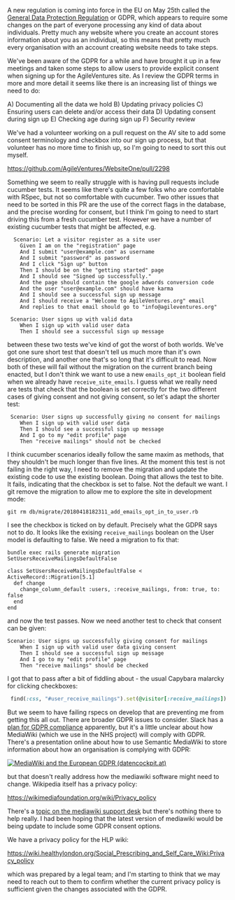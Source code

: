 A new regulation is coming into force in the EU on May 25th called the [General Data Protection Regulation](https://en.wikipedia.org/wiki/General_Data_Protection_Regulation) or GDPR, which appears to require some changes on the part of everyone processing any kind of data about individuals.  Pretty much any website where you create an account stores information about you as an individual, so this means that pretty much every organisation with an account creating website needs to take steps.  

We've been aware of the GDPR for a while and have brought it up in a few meetings and taken some steps to allow users to provide explicit consent when signing up for the AgileVentures site.  As I review the GDPR terms in more and more detail it seems like there is an increasing list of things we need to do:

A) Documenting all the data we hold
B) Updating privacy policies
C) Ensuring users can delete and/or access their data
D) Updating consent during sign up
E) Checking age during sign up
F) Security review

We've had a volunteer working on a pull request on the AV site to add some consent terminology and checkbox into our sign up process, but that volunteer has no more time to finish up, so I'm going to need to sort this out myself.

https://github.com/AgileVentures/WebsiteOne/pull/2298

Something we seem to really struggle with is having pull requests include cucumber tests.  It seems like there's quite a few folks who are comfortable with RSpec, but not so comfortable with cucumber.  Two other issues that need to be sorted in this PR are the use of the correct flags in the database, and the precise wording for consent, but I think I'm going to need to start driving this from a fresh cucumber test.  However we have a number of existing cucumber tests that might be affected, e.g. 

```gherkin
  Scenario: Let a visitor register as a site user
    Given I am on the "registration" page
    And I submit "user@example.com" as username
    And I submit "password" as password
    And I click "Sign up" button
    Then I should be on the "getting started" page
    And I should see "Signed up successfully."
    And the page should contain the google adwords conversion code
    And the user "user@example.com" should have karma
    And I should see a successful sign up message
    And I should receive a "Welcome to AgileVentures.org" email
    And replies to that email should go to "info@agileventures.org"
```

```gherkin
 Scenario: User signs up with valid data
    When I sign up with valid user data
    Then I should see a successful sign up message
```

between these two tests we've kind of got the worst of both worlds.  We've got one sure short test that doesn't tell us much more than it's own description, and another one that's so long that it's difficult to read.  Now both of these will fail without the migration on the current branch being enacted, but I don't think we want to use a new `emails_opt_it` boolean field when we already have `receive_site_emails`.  I guess what we really need are tests that check that the boolean is set correctly for the two different cases of giving consent and not giving consent, so let's adapt the shorter test:

```gherkin
 Scenario: User signs up successfully giving no consent for mailings
    When I sign up with valid user data
    Then I should see a successful sign up message
    And I go to my "edit profile" page
    Then "receive mailings" should not be checked
```

I think cucumber scenarios ideally follow the same maxim as methods, that they shouldn't be much longer than five lines.  At the moment this test is not failing in the right way, I need to remove the migration and update the existing code to use the existing boolean.  Doing that allows the test to bite.  It fails, indicating that the checkbox is set to false.  Not the default we want.  I git remove the migration to allow me to explore the site in development mode:

```
git rm db/migrate/20180418182311_add_emails_opt_in_to_user.rb
```

I see the checkbox is ticked on by default.  Precisely what the GDPR says not to do.  It looks like the exising `receive_mailings` boolean on the User model is defaulting to false.  We need a migration to fix that:

```
bundle exec rails generate migration SetUsersReceiveMailingsDefaultFalse
```

```
class SetUsersReceiveMailingsDefaultFalse < ActiveRecord::Migration[5.1]
  def change
    change_column_default :users, :receive_mailings, from: true, to: false
  end
end
```

and now the test passes.  Now we need another test to check that consent can be given:

```gherkin
Scenario: User signs up successfully giving consent for mailings
    When I sign up with valid user data giving consent
    Then I should see a successful sign up message
    And I go to my "edit profile" page
    Then "receive mailings" should be checked
```

I got that to pass after a bit of fiddling about - the usual Capybara malarcky for clicking checkboxes:

```rb
 find(:css, "#user_receive_mailings").set(@visitor[:receive_mailings])
```

But we seem to have failing rspecs on develop that are preventing me from getting this all out.  There are broader GDPR issues to consider.  Slack has a [plan for GDPR compliance](https://slack.com/gdpr) apparently, but it's a little unclear about how MediaWiki (which we use in the NHS project) will comply with GDPR.  There's a presentation online about how to use Semantic MediaWiki to store information about how an organisation is complying with GDPR:

[![MediaWiki and the European GDPR (datencockpit.at)](https://img.youtube.com/vi/59MMWPSIuOk/0.jpg)](https://www.youtube.com/watch?v=59MMWPSIuOk)

but that doesn't really address how the mediawiki software might need to change.  Wikipedia itself has a privacy policy:

https://wikimediafoundation.org/wiki/Privacy_policy

There's a [topic on the mediawiki support desk](https://www.mediawiki.org/wiki/Topic:Ucy8sfl44i6n6i51) but there's nothing there to help really.   I had been hoping that the latest version of mediawiki would be being update to include some GDPR consent options.

We have a privacy policy for the HLP wiki:

https://wiki.healthylondon.org/Social_Prescribing_and_Self_Care_Wiki:Privacy_policy

which was prepared by a legal team; and I'm starting to think that we may need to reach out to them to confirm whether the current privacy policy is sufficient given the changes associated with the GDPR.
